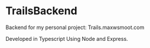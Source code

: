 # TrailsBackend
Backend for my personal project: Trails.maxwsmoot.com 

Developed in Typescript Using Node and Express.